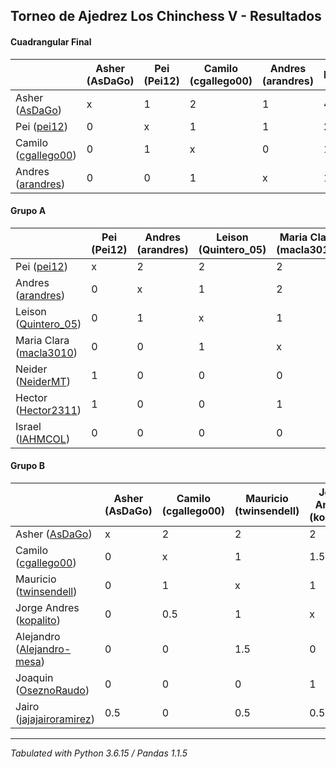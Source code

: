 ## Torneo de Ajedrez Los Chinchess V - Resultados

#### Cuadrangular Final
|                                                                    | Asher (AsDaGo) | Pei (Pei12) | Camilo (cgallego00) | Andres (arandres) | PTOS | Neudstatdl |
|--------------------------------------------------------------------|----------------|-------------|---------------------|-------------------|------|------------|
| Asher ([AsDaGo](https://lichess.org/?user=AsDaGo#friend))          |              x |           1 |                   2 |                 1 |    4 |          5 |
| Pei ([pei12](https://lichess.org/?user=pei12#friend))              |              0 |           x |                   1 |                 1 |    2 |          2 |
| Camilo ([cgallego00](https://lichess.org/?user=cgallego00#friend)) |              0 |           1 |                   x |                 0 |    1 |          2 |
| Andres ([arandres](https://lichess.org/?user=arandres#friend))     |              0 |           0 |                   1 |                 x |    1 |          1 |

#### Grupo A
|                                                                       | Pei (Pei12) | Andres (arandres) | Leison (Quintero_05) | Maria Clara (macla3010) | Neider (NeiderMT) | Hector (Hector2311) | Israel (IAHMCOL) | Bye | PTOS | Neudstatdl |
|-----------------------------------------------------------------------|-------------|-------------------|----------------------|-------------------------|-------------------|---------------------|------------------|-----|------|------------|
| Pei ([pei12](https://lichess.org/?user=pei12#friend))                 |           x |                 2 |                    2 |                       2 |                 1 |                   1 |                2 |   2 |   12 |         76 |
| Andres ([arandres](https://lichess.org/?user=arandres#friend))        |           0 |                 x |                    1 |                       2 |                 2 |                   2 |                2 |   2 |   11 |         56 |
| Leison ([Quintero_05](https://lichess.org/?user=Quintero_05#friend))  |           0 |                 1 |                    x |                       1 |                 2 |                   2 |                2 |   2 |   10 |         49 |
| Maria Clara ([macla3010](https://lichess.org/?user=macla3010#friend)) |           0 |                 0 |                    1 |                       x |                 2 |                   1 |                2 |   2 |    8 |         35 |
| Neider ([NeiderMT](https://lichess.org/?user=NeiderMT#friend))        |           1 |                 0 |                    0 |                       0 |                 x |                   2 |                2 |   2 |    7 |         28 |
| Hector ([Hector2311](https://lichess.org/?user=Hector2311#friend))    |           1 |                 0 |                    0 |                       1 |                 0 |                   x |                1 |   2 |    5 |         23 |
| Israel ([IAHMCOL](https://lichess.org/?user=IAHMCOL#friend))          |           0 |                 0 |                    0 |                       0 |                 0 |                   1 |                x |   2 |    3 |          5 |

#### Grupo B
|                                                                               | Asher (AsDaGo) | Camilo (cgallego00) | Mauricio (twinsendell) | Jorge Andres (kopalito) | Alejandro (Alejandro-mesa) | Joaquin (OseznoRaudo) | Jairo (jajajairoramirez) | Bye | PTOS | Neudstatdl |
|-------------------------------------------------------------------------------|----------------|---------------------|------------------------|-------------------------|----------------------------|-----------------------|--------------------------|-----|------|------------|
| Asher ([AsDaGo](https://lichess.org/?user=AsDaGo#friend))                     |              x |                   2 |                      2 |                       2 |                          2 |                     2 |                      1.5 |   2 | 13.5 |      82.75 |
| Camilo ([cgallego00](https://lichess.org/?user=cgallego00#friend))            |              0 |                   x |                      1 |                     1.5 |                          2 |                     2 |                        2 |   2 | 10.5 |         52 |
| Mauricio ([twinsendell](https://lichess.org/?user=twinsendell#friend))        |              0 |                   1 |                      x |                       1 |                        0.5 |                     2 |                      1.5 |   2 |    8 |       38.5 |
| Jorge Andres ([kopalito](https://lichess.org/?user=kopalito#friend))          |              0 |                 0.5 |                      1 |                       x |                          2 |                     1 |                      1.5 |   2 |    8 |         38 |
| Alejandro ([Alejandro-mesa](https://lichess.org/?user=Alejandro-mesa#friend)) |              0 |                   0 |                    1.5 |                       0 |                          x |                     1 |                        2 |   2 |  6.5 |         26 |
| Joaquin ([OseznoRaudo](https://lichess.org/?user=OseznoRaudo#friend))         |              0 |                   0 |                      0 |                       1 |                          1 |                     x |                        1 |   2 |    5 |         19 |
| Jairo ([jajajairoramirez](https://lichess.org/?user=jajajairoramirez#friend)) |            0.5 |                   0 |                    0.5 |                     0.5 |                          0 |                     1 |                        x |   2 |  4.5 |      19.75 |

****
*Tabulated with Python 3.6.15 / Pandas 1.1.5*
